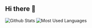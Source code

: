 ## Hi there 👋

<!--
**qifengleqifengle/qifengleqifengle** is a ✨ _special_ ✨ repository because its `README.md` (this file) appears on your GitHub profile.

Here are some ideas to get you started:

- 🔭 I’m currently working on ...
- 🌱 I’m currently learning ...
- 👯 I’m looking to collaborate on ...
- 🤔 I’m looking for help with ...
- 💬 Ask me about ...
- 📫 How to reach me: ...
- 😄 Pronouns: ...
- ⚡ Fun fact: ...
-->
![Github Stats](https://github-readme-stats.vercel.app/api?username=qifengleqifengle&show_icons=true&theme=dark&count_private=true)
![Most Used Languages](https://github-readme-stats.vercel.app/api/top-langs/?username=qifengleqifengle&theme=dark&layout=compact)

